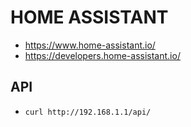 # HOME ASSISTANT
- https://www.home-assistant.io/
- https://developers.home-assistant.io/

## API
- `curl http://192.168.1.1/api/`
